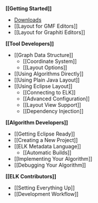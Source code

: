 **[[Getting Started]]**
* [Downloads](https://www.eclipse.org/elk/downloads.php)
* [[Layout for GMF Editors]]
* [[Layout for Graphiti Editors]]

**[[Tool Developers]]**
* [[Graph Data Structure]]
  * [[Coordinate System]]
  * [[Layout Options]]
* [[Using Algorithms Directly]]
* [[Using Plain Java Layout]]
* [[Using Eclipse Layout]]
  * [[Connecting to ELK]]
  * [[Advanced Configuration]]
  * [[Layout View Support]]
  * [[Dependency Injection]]

**[[Algorithm Developers]]**
* [[Getting Eclipse Ready]]
* [[Creating a New Project]]
* [[ELK Metadata Language]]
  * [[Automatic Builds]]
* [[Implementing Your Algorithm]]
* [[Debugging Your Algorithm]]

**[[ELK Contributors]]**
* [[Setting Everything Up]]
* [[Development Workflow]]